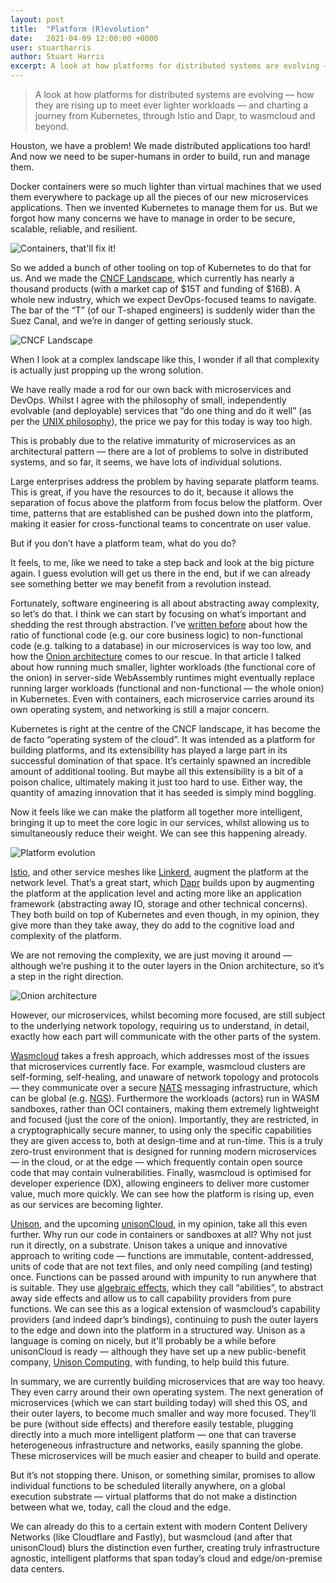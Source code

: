 ```yaml
---
layout: post
title:  "Platform (R)evolution"
date:   2021-04-09 12:00:00 +0000
user: stuartharris
author: Stuart Harris
excerpt: A look at how platforms for distributed systems are evolving — how they are rising up to meet ever lighter workloads — and charting a journey from Kubernetes, through Istio and Dapr, to wasmcloud and beyond.
---
```


> A look at how platforms for distributed systems are evolving — how they are rising up to meet ever lighter workloads — and charting a journey from Kubernetes, through Istio and Dapr, to wasmcloud and beyond.

Houston, we have a problem! We made distributed applications too hard! And now we need to be super-humans in order to build, run and manage them.

Docker containers were so much lighter than virtual machines that we used them everywhere to package up all the pieces of our new microservices applications. Then we invented Kubernetes to manage them for us. But we forgot how many concerns we have to manage in order to be secure, scalable, reliable, and resilient.

![Containers, that'll fix it!](/assets/stuartharris/containers.jpeg)

So we added a bunch of other tooling on top of Kubernetes to do that for us. And we made the [CNCF Landscape][cncf-landscape], which currently has nearly a thousand products (with a market cap of $15T and funding of $16B). A whole new industry, which we expect DevOps-focused teams to navigate. The bar of the “T” (of our T-shaped engineers) is suddenly wider than the Suez Canal, and we’re in danger of getting seriously stuck.

![CNCF Landscape](/assets/stuartharris/cncf.png)

When I look at a complex landscape like this, I wonder if all that complexity is actually just propping up the wrong solution.

We have really made a rod for our own back with microservices and DevOps. Whilst I agree with the philosophy of small, independently evolvable (and deployable) services that “do one thing and do it well” (as per the [UNIX philosophy][unix-philosophy]), the price we pay for this today is way too high.

This is probably due to the relative immaturity of microservices as an architectural pattern — there are a lot of problems to solve in distributed systems, and so far, it seems, we have lots of individual solutions.

Large enterprises address the problem by having separate platform teams. This is great, if you have the resources to do it, because it allows the separation of focus above the platform from focus below the platform. Over time, patterns that are established can be pushed down into the platform, making it easier for cross-functional teams to concentrate on user value.

But if you don’t have a platform team, what do you do?

It feels, to me, like we need to take a step back and look at the big picture again. I guess evolution will get us there in the end, but if we can already see something better we may benefit from a revolution instead.

Fortunately, software engineering is all about abstracting away complexity, so let’s do that. I think we can start by focusing on what’s important and shedding the rest through abstraction. I’ve [written before][whats-next-after-k8s] about how the ratio of functional code (e.g. our core business logic) to non-functional code (e.g. talking to a database) in our microservices is way too low, and how the [Onion architecture][onion-architecture] comes to our rescue. In that article I talked about how running much smaller, lighter workloads (the functional core of the onion) in server-side WebAssembly runtimes might eventually replace running larger workloads (functional and non-functional — the whole onion) in Kubernetes. Even with containers, each microservice carries around its own operating system, and networking is still a major concern.

Kubernetes is right at the centre of the CNCF landscape, it has become the de facto “operating system of the cloud”. It was intended as a platform for building platforms, and its extensibility has played a large part in its successful domination of that space. It’s certainly spawned an incredible amount of additional tooling. But maybe all this extensibility is a bit of a poison chalice, ultimately making it just too hard to use. Either way, the quantity of amazing innovation that it has seeded is simply mind boggling.

Now it feels like we can make the platform all together more intelligent, bringing it up to meet the core logic in our services, whilst allowing us to simultaneously reduce their weight. We can see this happening already.

![Platform evolution](/assets/stuartharris/platform.svg)

[Istio][istio], and other service meshes like [Linkerd][linkerd], augment the platform at the network level. That’s a great start, which [Dapr][dapr] builds upon by augmenting the platform at the application level and acting more like an application framework (abstracting away IO, storage and other technical concerns). They both build on top of Kubernetes and even though, in my opinion, they give more than they take away, they do add to the cognitive load and complexity of the platform.

We are not removing the complexity, we are just moving it around — although we’re pushing it to the outer layers in the Onion architecture, so it’s a step in the right direction.

![Onion architecture](/assets/stuartharris/onion.svg)

However, our microservices, whilst becoming more focused, are still subject to the underlying network topology, requiring us to understand, in detail, exactly how each part will communicate with the other parts of the system.

[Wasmcloud][wasmcloud] takes a fresh approach, which addresses most of the issues that microservices currently face. For example, wasmcloud clusters are self-forming, self-healing, and unaware of network topology and protocols — they communicate over a secure [NATS][nats] messaging infrastructure, which can be global (e.g. [NGS][ngs]). Furthermore the workloads (actors) run in WASM sandboxes, rather than OCI containers, making them extremely lightweight and focused (just the core of the onion). Importantly, they are restricted, in a cryptographically secure manner, to using only the specific capabilities they are given access to, both at design-time and at run-time. This is a truly zero-trust environment that is designed for running modern microservices — in the cloud, or at the edge — which frequently contain open source code that may contain vulnerabilities. Finally, wasmcloud is optimised for developer experience (DX), allowing engineers to deliver more customer value, much more quickly. We can see how the platform is rising up, even as our services are becoming lighter.

[Unison][unison], and the upcoming [unisonCloud][unison-cloud], in my opinion, take all this even further. Why run our code in containers or sandboxes at all? Why not just run it directly, on a substrate. Unison takes a unique and innovative approach to writing code — functions are immutable, content-addressed, units of code that are not text files, and only need compiling (and testing) once. Functions can be passed around with impunity to run anywhere that is suitable. They use [algebraic effects][algebraic-effects], which they call “abilities”, to abstract away side effects and allow us to call capability providers from pure functions. We can see this as a logical extension of wasmcloud’s capability providers (and indeed dapr’s bindings), continuing to push the outer layers to the edge and down into the platform in a structured way. Unison as a language is coming on nicely, but it'll probably be a while before unisonCloud is ready — although they have set up a new public-benefit company, [Unison Computing][unison-computing], with funding, to help build this future.

In summary, we are currently building microservices that are way too heavy. They even carry around their own operating system. The next generation of microservices (which we can start building today) will shed this OS, and their outer layers, to become much smaller and way more focused. They’ll be pure (without side effects) and therefore easily testable, plugging directly into a much more intelligent platform — one that can traverse heterogeneous infrastructure and networks, easily spanning the globe. These microservices will be much easier and cheaper to build and operate.

But it’s not stopping there. Unison, or something similar, promises to allow individual functions to be scheduled literally anywhere, on a global execution substrate — virtual platforms that do not make a distinction between what we, today, call the cloud and the edge.

We can already do this to a certain extent with modern Content Delivery Networks (like Cloudflare and Fastly), but wasmcloud (and after that unisonCloud) blurs the distinction even further, creating truly infrastructure agnostic, intelligent platforms that span today’s cloud and edge/on-premise data centers.

[algebraic-effects]: https://overreacted.io/algebraic-effects-for-the-rest-of-us/
[cncf-landscape]: https://landscape.cncf.io
[dapr]: https://dapr.io/
[istio]: https://istio.io/
[kubernetes]: https://kubernetes.io
[linkerd]: https://linkerd.io/
[nats]: https://nats.io/
[ngs]: https://synadia.com/ngs
[onion-architecture]: https://jeffreypalermo.com/2008/07/the-onion-architecture-part-1/
[unison-cloud]: https://prelaunch.unison.cloud/
[unison-computing]: https://www.unisonweb.org/2020/03/30/benefit-corp-report/
[unison]: https://www.unisonweb.org/
[unix-philosophy]: https://en.wikipedia.org/wiki/Unix_philosophy
[wasmcloud]: https://wascc.dev/
[webassembly]: https://webassembly.org/
[whats-next-after-k8s]: https://awesome.red-badger.com/stuartharris/wasmcloud/
